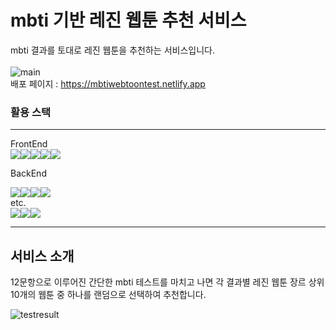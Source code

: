 # mbti 기반 레진 웹툰 추천 서비스

mbti 결과를 토대로 레진 웹툰을 추천하는 서비스입니다.
<br/>
<br/>
![main](https://user-images.githubusercontent.com/64121533/178946513-f71ff99a-813b-484f-a63e-eab941b73999.gif)
<br/>
배포 페이지 : https://mbtiwebtoontest.netlify.app

### 활용 스택

<hr/>
FrontEnd
<br/>
<div style="display: flex">
<img src="https://img.shields.io/badge/React-20232A?style=for-the-badge&logo=react&logoColor=61DAFB">
<img src="https://img.shields.io/badge/Redux-593D88?style=for-the-badge&logo=redux&logoColor=white">
<img src="https://img.shields.io/badge/React_Router-CA4245?style=for-the-badge&logo=react-router&logoColor=white">
<img src="https://img.shields.io/badge/styled components-DB7093?style=for-the-badge&logo=styledcomponents&logoColor=white">
<img src="https://img.shields.io/badge/Netlify-00C7B7?style=for-the-badge&logo=netlify&logoColor=white">
</div>

BackEnd
<br/>

<div style="display: flex">
<img src="https://img.shields.io/badge/Node.js-339933?style=for-the-badge&logo=nodedotjs&logoColor=white">
<img src="https://img.shields.io/badge/Express.js-000000?style=for-the-badge&logo=express&logoColor=white">
<img src="https://img.shields.io/badge/Puppeteer-40B5A4?style=for-the-badge&logo=Puppeteer&logoColor=white">
<img src="https://img.shields.io/badge/Heroku-430098?style=for-the-badge&logo=heroku&logoColor=white">
</div>
etc.
<br/>
<div style="display: flex">
<img src="https://img.shields.io/badge/eslint-3A33D1?style=for-the-badge&logo=eslint&logoColor=white">
<img src="https://img.shields.io/badge/prettier-1A2C34?style=for-the-badge&logo=prettier&logoColor=F7BA3E">
<img src="https://img.shields.io/badge/Figma-F24E1E?style=for-the-badge&logo=figma&logoColor=white">
</div>
<hr/>

## 서비스 소개

12문항으로 이루어진 간단한 mbti 테스트를 마치고 나면 각 결과별 레진 웹툰 장르 상위 10개의 웹툰 중 하나를 랜덤으로 선택하여 추천합니다.

![testresult](https://user-images.githubusercontent.com/64121533/178947837-b4bfbf85-b14f-4c88-a021-66a866dd2783.gif)
